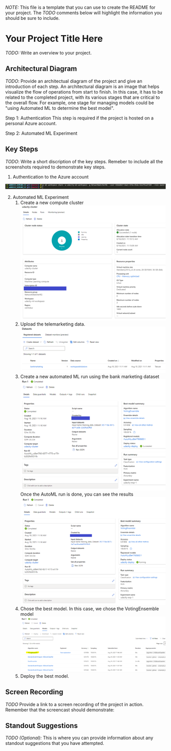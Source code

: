 *NOTE:* This file is a template that you can use to create the README for your project. The *TODO* comments below will highlight the information you should be sure to include.


# Your Project Title Here

*TODO:* Write an overview to your project.

## Architectural Diagram
*TODO*: Provide an architectual diagram of the project and give an introduction of each step. An architectural diagram is an image that helps visualize the flow of operations from start to finish. In this case, it has to be related to the completed project, with its various stages that are critical to the overall flow. For example, one stage for managing models could be "using Automated ML to determine the best model". 

Step 1: Authentication
This step is required if the project is hosted on a personal Azure account.

Step 2: Automated ML Experiment

## Key Steps
*TODO*: Write a short discription of the key steps. Remeber to include all the screenshots required to demonstrate key steps. 

1. Authentication to the Azure account 
   
![img_1](img/img_1.PNG)

2. Automated ML Experiment
   1. Create a new compute cluster
   ![img_2](img/img_2.PNG)
   2. Upload the telemarketing data.
   ![img_7](img/img_7.PNG)
   3. Create a new automated ML run using the bank marketing dataset
   ![img_3](img/img_3.PNG)
   Once the AutoML run is done, you can see the results
   ![img_4](img/img_4.PNG)
   1. Chose the best model. In this case, we chose the VotingEnsemble model
   ![img_6](img/img_6.PNG)
   1. Deploy the best model.

## Screen Recording
*TODO* Provide a link to a screen recording of the project in action. Remember that the screencast should demonstrate:

## Standout Suggestions
*TODO (Optional):* This is where you can provide information about any standout suggestions that you have attempted.
